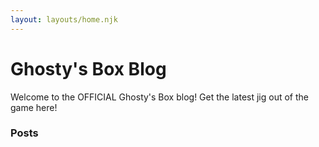 ```yaml
---
layout: layouts/home.njk
---
```



<!--div class="illo-container">
  img src="https://cdn.glitch.com/cad20829-cd7f-405a-95e8-5e17b206a304%2Fillustration.svg?v=1618198438357" class="illustration" style="align: right" alt="Eleventy!">
</div--> 

# Ghosty's Box Blog
Welcome to the OFFICIAL Ghosty's Box blog! Get the latest jig out of the game here!
### Posts